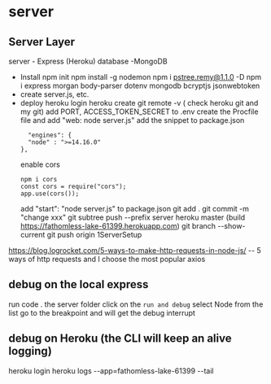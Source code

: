 # server

## Server Layer
server - Express (Heroku)
database -MongoDB
- Install
  npm init
    npm install -g nodemon 
    npm i pstree.remy@1.1.0 -D
  npm i express morgan body-parser dotenv mongodb bcryptjs jsonwebtoken
- create server.js, etc.
- deploy
  heroku login
  heroku create
  git remote -v ( check heroku git and my git)
  add PORT, ACCESS_TOKEN_SECRET to .env 
  create the Procfile file and add "web: node server.js"
  add the snippet to package.json
  ```dotnetcli
    "engines": {
    "node" : ">=14.16.0"
  },
  ```
  enable cors
  ```dotnetcli
  npm i cors
  const cors = require("cors");
  app.use(cors());
  ```
  add "start": "node server.js" to package.json
  git add .
  git commit -m "change xxx"
  git subtree push --prefix server heroku master (build https://fathomless-lake-61399.herokuapp.com)
  git branch --show-current
  git push origin 1ServerSetup


https://blog.logrocket.com/5-ways-to-make-http-requests-in-node-js/
-- 5 ways of http requests and I choose the most popular axios

## debug on the local express
  run code . the server folder
  click on the `run and debug`
  select Node from the list
  go to the breakpoint and will get the debug interrupt

## debug on Heroku (the CLI will keep an alive logging)
  heroku login
  heroku logs --app=fathomless-lake-61399 --tail

